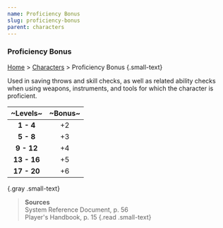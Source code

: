 ```yaml
---
name: Proficiency Bonus
slug: proficiency-bonus
parent: characters
---
```

### Proficiency Bonus
[Home](dm-operations-center) > [Characters](characters) > Proficiency Bonus {.small-text}

Used in saving throws and skill checks, as well as related ability checks when using weapons, instruments, and tools for which the character is proficient.

| ~Levels~     |~Bonus~|
|:------------:|:--:|
|  **1 - 4**   | +2 |
|  **5 - 8**   | +3 |
|  **9 - 12**  | +4 |
|  **13 - 16** | +5 |
|  **17 - 20** | +6 |
{.gray .small-text}

> **Sources** <br/>
> System Reference Document, p. 56<br/>
> Player's Handbook, p. 15
{.read .small-text}

